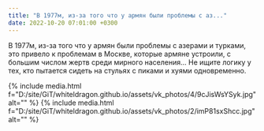 ```yaml
---
title: "В 1977м, из-за того что у армян были проблемы с аз..."
date: 2022-10-20 07:01:00 +0300
---
```


В 1977м, из-за того что у армян были проблемы с азерами и турками, это привело к проблемам в Москве, которые армяне устроили, с большим числом жертв среди мирного населения... Не ищите логику у тех, кто пытается сидеть на стульях с пиками и хуями одновременно.


{% include media.html f="D:/site/GiT/whiteldragon.github.io/assets/vk_photos/4/9cJisWsYSyk.jpg" alt="" %}
{% include media.html f="D:/site/GiT/whiteldragon.github.io/assets/vk_photos/2/imP81sxShcc.jpg" alt="" %}
